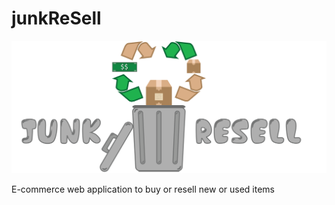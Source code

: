 # junkReSell
![Logo](https://github.com/mannycolon/junkReSell/blob/master/assets/logo.png "junkReSell")

E-commerce web application to buy or resell new or used items
